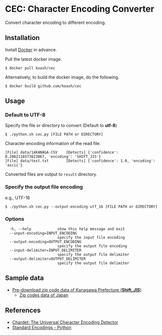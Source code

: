 # CEC: Character Encoding Converter

Convert character encoding to different encoding.

## Installation

Install [Docker](https://www.docker.com/) in advance.

Pull the latest docker image.

```
$ docker pull koash/cec
```

Alternatively, to build the docker image, do the following.

```
$ docker build github.com/koash/cec
```

## Usage

### Default to UTF-8 

Specify the file or directory to convert (Default to **utf-8**)

```
$ ./python.sh cec.py [FILE PATH or DIRECTORY]
```

Character encoding information of the read file.

```
[File] data/14KANAGA.CSV	[Detects] {'confidence': 0.2862116573623867, 'encoding': 'SHIFT_JIS'}
[File] data/test.txt		[Detects] {'confidence': 1.0, 'encoding': 'ascii'}
```

Converted files are output to `result` directory.

### Specify the output file encoding

e.g., UTF-16

```
$ ./python.sh cec.py --output-encoding utf_16 [FILE PATH or DIRECTORY]
```

### Options

```
  -h, --help            show this help message and exit
  --input-encoding=INPUT_ENCODING
                        specify the input file encoding
  --output-encoding=OUTPUT_ENCODING
                        specify the output file encoding
  --input-delimiter=INPUT_DELIMITER
                        specify the output file delimiter
  --output-delimiter=OUTPUT_DELIMITER
                        specify the output file delimiter
```

## Sample data

- [Pre-download zip code data of Kanagawa Prefecture (**Shift_JIS**)](http://www.post.japanpost.jp/zipcode/dl/kogaki/zip/14kanaga.zip)
    - [Zip codes data of Japan](http://www.post.japanpost.jp/zipcode/dl/kogaki-zip.html)

## References

- [Chardet: The Universal Character Encoding Detector](https://github.com/chardet/chardet)
- [Standard Encodings - Python](https://docs.python.org/2.7/library/codecs.html#standard-encodings)
